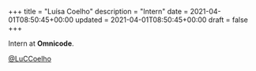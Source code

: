 +++
title = "Luísa Coelho"
description = "Intern"
date = 2021-04-01T08:50:45+00:00
updated = 2021-04-01T08:50:45+00:00
draft = false
+++

Intern at **Omnicode**.

[@LuCCoelho](https://github.com/luccoelho)
